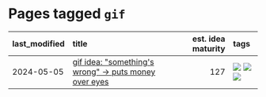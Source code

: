 # Pages tagged `gif`

|last_modified|title|est. idea maturity|tags
|:---|:---|---:|:---|
|2024-05-05|[gif idea: "something's wrong" -> puts money over eyes](../ducktales_gif.md)|127|[![](https://img.shields.io/badge/tag-art-49fd1a)](../tags/art.md) [![](https://img.shields.io/badge/tag-ducktales-d7de4b)](../tags/ducktales.md) [![](https://img.shields.io/badge/tag-gif-e54ba1)](../tags/gif.md)|
